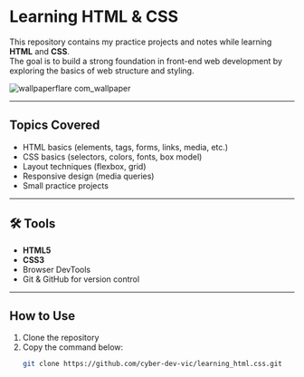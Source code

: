# Learning HTML & CSS
This repository contains my practice projects and notes while learning **HTML** and **CSS**.  
The goal is to build a strong foundation in front-end web development by exploring the basics of web structure and styling.

![wallpaperflare com_wallpaper](https://github.com/user-attachments/assets/78014627-a106-4957-9977-cc8632f91904)


---

##  Topics Covered
- HTML basics (elements, tags, forms, links, media, etc.)
- CSS basics (selectors, colors, fonts, box model)
- Layout techniques (flexbox, grid)
- Responsive design (media queries)
- Small practice projects

---

## 🛠 Tools
- **HTML5**
- **CSS3**
- Browser DevTools
- Git & GitHub for version control

---

##  How to Use
1. Clone the repository
2. Copy the command below:
   ```bash terminal
   git clone https://github.com/cyber-dev-vic/learning_html.css.git
